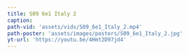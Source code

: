 ```yaml
---
title: S09 6e1 Italy 2
caption:
path-vid: 'assets/vids/S09_6e1_Italy_2.mp4'
path-poster: 'assets/images/posters/S09_6e1_Italy_2.jpg'
yt-url: 'https://youtu.be/4Hmt2D97jd4'
---
```

